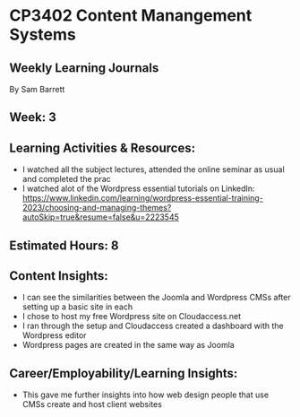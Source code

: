 # CP3402 Content Manangement Systems
## Weekly Learning Journals

By Sam Barrett

## Week: 3

## Learning Activities & Resources:
- I watched all the subject lectures, attended the online seminar as usual and completed the prac
- I watched alot of the Wordpress essential tutorials on LinkedIn: https://www.linkedin.com/learning/wordpress-essential-training-2023/choosing-and-managing-themes?autoSkip=true&resume=false&u=2223545

## Estimated Hours: 8

## Content Insights:
- I can see the similarities between the Joomla and Wordpress CMSs after setting up a basic site in each
- I chose to host my free Wordpress site on Cloudaccess.net
- I ran through the setup and Cloudaccess created a dashboard with the Wordpress editor
- Wordpress pages are created in the same way as Joomla

## Career/Employability/Learning Insights:
- This gave me further insights into how web design people that use CMSs create and host client websites
